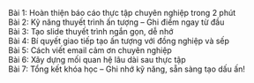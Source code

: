 Bài 1: Hoàn thiện báo cáo thực tập chuyên nghiệp trong 2 phút  
Bài 2: Kỹ năng thuyết trình ấn tượng – Ghi điểm ngay từ đầu  
Bài 3: Tạo slide thuyết trình ngắn gọn, dễ nhớ  
Bài 4: Bí quyết giao tiếp tạo ấn tượng với đồng nghiệp và sếp  
Bài 5: Cách viết email cảm ơn chuyên nghiệp  
Bài 6: Xây dựng mối quan hệ lâu dài sau thực tập  
Bài 7: Tổng kết khóa học – Ghi nhớ kỹ năng, sẵn sàng tạo dấu ấn!